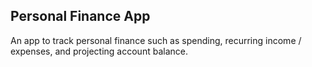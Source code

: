 ## Personal Finance App
An app to track personal finance such as spending, recurring income / expenses, and projecting account balance.